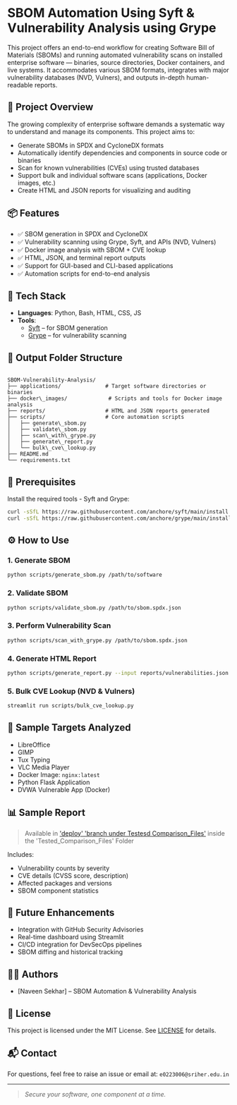 # SBOM Automation Using Syft & Vulnerability Analysis using Grype 

This project offers an end-to-end workflow for creating Software Bill of Materials (SBOMs) and running automated vulnerability scans on installed enterprise software — binaries, source directories, Docker containers, and live systems. It accommodates various SBOM formats, integrates with major vulnerability databases (NVD, Vulners), and outputs in-depth human-readable reports.

## 🚀 Project Overview

The growing complexity of enterprise software demands a systematic way to understand and manage its components. This project aims to:

- Generate SBOMs in SPDX and CycloneDX formats
- Automatically identify dependencies and components in source code or binaries
- Scan for known vulnerabilities (CVEs) using trusted databases
- Support bulk and individual software scans (applications, Docker images, etc.)
- Create HTML and JSON reports for visualizing and auditing

## 📦 Features

- ✅ SBOM generation in SPDX and CycloneDX
- ✅ Vulnerability scanning using Grype, Syft, and APIs (NVD, Vulners)
- ✅ Docker image analysis with SBOM + CVE lookup
- ✅ HTML, JSON, and terminal report outputs
- ✅ Support for GUI-based and CLI-based applications
- ✅ Automation scripts for end-to-end analysis

## 🧰 Tech Stack

- **Languages**: Python, Bash, HTML, CSS, JS 
- **Tools**: 
  - [Syft](https://github.com/anchore/syft) – for SBOM generation
  - [Grype](https://github.com/anchore/grype) – for vulnerability scanning

## 📁 Output Folder Structure

```

SBOM-Vulnerability-Analysis/
├── applications/              # Target software directories or binaries
├── docker\_images/             # Scripts and tools for Docker image analysis
├── reports/                   # HTML and JSON reports generated
├── scripts/                   # Core automation scripts
│   ├── generate\_sbom.py
│   ├── validate\_sbom.py
│   ├── scan\_with\_grype.py
│   ├── generate\_report.py
│   └── bulk\_cve\_lookup.py
├── README.md
└── requirements.txt

````

## 📌 Prerequisites

Install the required tools - Syft and Grype:

```bash
curl -sSfL https://raw.githubusercontent.com/anchore/syft/main/install.sh | sudo sh -s -- -b /usr/local/bin
curl -sSfL https://raw.githubusercontent.com/anchore/grype/main/install.sh | sudo sh -s -- -b /usr/local/bin
```

## ⚙️ How to Use

### 1. Generate SBOM

```bash
python scripts/generate_sbom.py /path/to/software
```

### 2. Validate SBOM

```bash
python scripts/validate_sbom.py /path/to/sbom.spdx.json
```

### 3. Perform Vulnerability Scan

```bash
python scripts/scan_with_grype.py /path/to/sbom.spdx.json
```

### 4. Generate HTML Report

```bash
python scripts/generate_report.py --input reports/vulnerabilities.json --output reports/final_report.html
```

### 5. Bulk CVE Lookup (NVD & Vulners)

```bash
streamlit run scripts/bulk_cve_lookup.py
```

## 🧪 Sample Targets Analyzed

* LibreOffice
* GIMP
* Tux Typing
* VLC Media Player
* Docker Image: `nginx:latest`
* Python Flask Application
* DVWA Vulnerable App (Docker)

## 📊 Sample Report

> Available in ['deploy' 'branch under Testesd Comparison_Files'](https://github.com/naveen-sekhar/SBOM-Hosting/tree/deploy/Tested_Comparison_Files) inside the 'Tested_Comparison_Files' Folder

Includes:

* Vulnerability counts by severity
* CVE details (CVSS score, description)
* Affected packages and versions
* SBOM component statistics

## 📌 Future Enhancements

* Integration with GitHub Security Advisories
* Real-time dashboard using Streamlit
* CI/CD integration for DevSecOps pipelines
* SBOM diffing and historical tracking

## 🧑‍💻 Authors

* \[Naveen Sekhar] – SBOM Automation & Vulnerability Analysis

## 📄 License

This project is licensed under the MIT License. See [LICENSE](LICENSE) for details.

## 📬 Contact

For questions, feel free to raise an issue or email at: `e0223006@sriher.edu.in`

---

> *Secure your software, one component at a time.*
